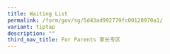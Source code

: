 ```yaml
---
title: Waiting List
permalink: /form/gov/sg/5d43ad992779fc00128970a1/
variant: tiptap
description: ""
third_nav_title: For Parents 家长专区
---
```

